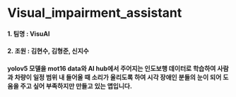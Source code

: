 # Visual_impairment_assistant

#### 1. 팀명 : VisuAl 
#### 2. 조원 : 김현수, 김형준, 신지수

#### yolov5 모델을 mot16 data와 AI hub에서 주어지는 인도보행 데이터로 학습하여 사람과 차량이 일정 범위 내 들어올 때 소리가 울리도록 하여 시각 장애인 분들의 눈이 되어 도움을 주고 싶어 부족하지만 만들고 있는 앱입니다.
